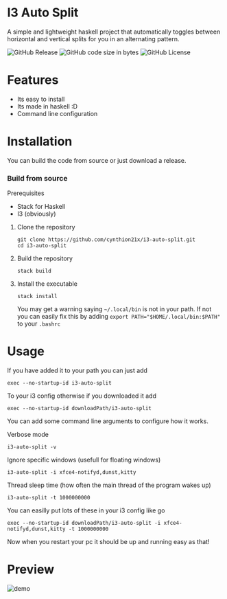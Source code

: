# I3 Auto Split

A simple and lightweight haskell project that automatically toggles between horizontal
and vertical splits for you in an alternating pattern.

![GitHub Release](https://img.shields.io/github/v/release/cynthion21x/i3-auto-split) ![GitHub code size in bytes](https://img.shields.io/github/languages/code-size/cynthion21x/i3-auto-split) ![GitHub License](https://img.shields.io/github/license/cynthion21x/i3-auto-split)


# Features

- Its easy to install
- Its made in haskell :D
- Command line configuration

# Installation

You can build the code from source or just download a release.

### Build from source

Prerequisites

- Stack for Haskell
- I3 (obviously)

1. Clone the repository

   ```
   git clone https://github.com/cynthion21x/i3-auto-split.git
   cd i3-auto-split
   ```
   
2. Build the repository

   ```
   stack build
   ```

3. Install the executable

   ```
   stack install
   ```

   You may get a warning saying `~/.local/bin` is not in your path. If not you can easily fix this by adding `export PATH="$HOME/.local/bin:$PATH"` to your `.bashrc`

# Usage

If you have added it to your path you can just add
```
exec --no-startup-id i3-auto-split
```
To your i3 config otherwise if you downloaded it add
```
exec --no-startup-id downloadPath/i3-auto-split
```

You can add some command line arguments to configure how it works.

Verbose mode
```
i3-auto-split -v
```

Ignore specific windows (usefull for floating windows)
```
i3-auto-split -i xfce4-notifyd,dunst,kitty
```

Thread sleep time (how often the main thread of the program wakes up)
```
i3-auto-split -t 1000000000
```

You can easilly put lots of these in your i3 config like go
```
exec --no-startup-id downloadPath/i3-auto-split -i xfce4-notifyd,dunst,kitty -t 1000000000
```

Now  when you restart your pc it should be up and running easy as that!

# Preview

![demo](https://github.com/user-attachments/assets/71216ccf-38c8-4e7b-abb1-f3a391e456ff)

